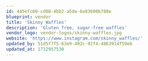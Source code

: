 ```yaml
---
id: 445efc60-cd08-4bb2-a5de-6e83608b788e
blueprint: vendor
title: 'Skinny Waffles'
description: 'Gluten free, sugar-free waffles'
vendor_logo: vendor-logos/skinny-waffles.jpg
website: 'https://www.instagram.com/skinny_waffles/'
updated_by: 51d5f7f5-63e9-492c-92f4-4863914f59eb
updated_at: 1732957530
---
```

